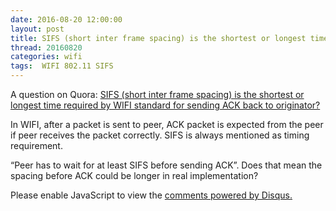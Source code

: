 ```yaml
---
date: 2016-08-20 12:00:00
layout: post
title: SIFS (short inter frame spacing) is the shortest or longest time required by WIFI standard for sending ACK back to originator?
thread: 20160820
categories: wifi
tags:  WIFI 802.11 SIFS
---
```


A question on Quora: 
[SIFS (short inter frame spacing) is the shortest or longest time required by WIFI standard for sending ACK back to originator?](https://www.quora.com/unanswered/SIFS-short-inter-frame-spacing-is-the-shortest-or-longest-time-required-by-WIFI-standard-for-sending-ACK-back-to-originator)

In WIFI, after a packet is sent to peer, ACK packet is expected from the peer if peer receives the packet correctly. SIFS is always mentioned as timing requirement.

“Peer has to wait for at least SIFS before sending ACK”. Does that mean the spacing before ACK could be longer in real implementation?

<div id="disqus_thread"></div>
<script type="text/javascript">
    /* * * CONFIGURATION VARIABLES: EDIT BEFORE PASTING INTO YOUR WEBPAGE * * */
    var disqus_shortname = 'jiaoxianjun'; // required: replace example with your forum shortname

    /* * * DON'T EDIT BELOW THIS LINE * * */
    (function() {
        var dsq = document.createElement('script'); dsq.type = 'text/javascript'; dsq.async = true;
        dsq.src = '//' + disqus_shortname + '.disqus.com/embed.js';
        (document.getElementsByTagName('head')[0] || document.getElementsByTagName('body')[0]).appendChild(dsq);
    })();
</script>
<noscript>Please enable JavaScript to view the <a href="http://disqus.com/?ref_noscript">comments powered by Disqus.</a></noscript>


<script>
  (function(i,s,o,g,r,a,m){i['GoogleAnalyticsObject']=r;i[r]=i[r]||function(){
  (i[r].q=i[r].q||[]).push(arguments)},i[r].l=1*new Date();a=s.createElement(o),
  m=s.getElementsByTagName(o)[0];a.async=1;a.src=g;m.parentNode.insertBefore(a,m)
  })(window,document,'script','//www.google-analytics.com/analytics.js','ga');

  ga('create', 'UA-56112029-1', 'auto');
  ga('send', 'pageview');

</script>
